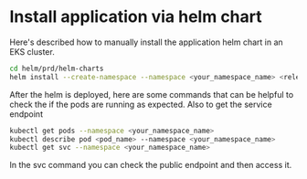 # Install application via helm chart 
Here's described how to manually install the application helm chart in an EKS cluster. 

```sh
cd helm/prd/helm-charts
helm install --create-namespace --namespace <your_namespace_name> <release_name> timeapplication
```
After the helm is deployed, here are some commands that can be helpful to check the if the pods are running as expected. Also to get the service endpoint
```sh
kubectl get pods --namespace <your_namespace_name>
kubectl describe pod <pod_name> --namespace <your_namespace_name>
kubectl get svc --namespace <your_namespace_name>
```
In the svc command you can check the public endpoint and then access it. 
